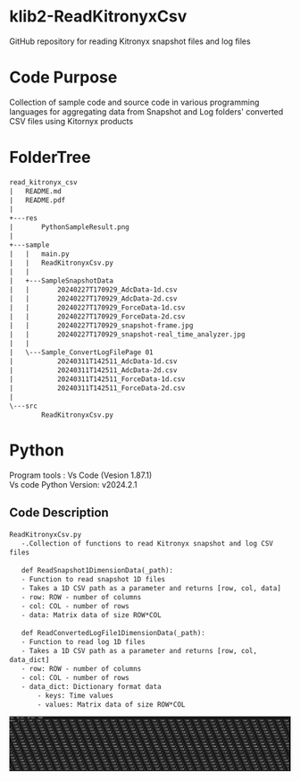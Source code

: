 # klib2-ReadKitronyxCsv
 GitHub repository for reading Kitronyx snapshot files and log files

# Code Purpose
Collection of sample code and source code in various programming languages for aggregating data from Snapshot and Log folders' converted CSV files using Kitornyx products


# FolderTree
```
read_kitronyx_csv
|   README.md
|   README.pdf
|
+---res
|       PythonSampleResult.png
|
+---sample
|   |   main.py
|   |   ReadKitronyxCsv.py
|   |
|   +---SampleSnapshotData
|   |       20240227T170929_AdcData-1d.csv
|   |       20240227T170929_AdcData-2d.csv
|   |       20240227T170929_ForceData-1d.csv
|   |       20240227T170929_ForceData-2d.csv
|   |       20240227T170929_snapshot-frame.jpg
|   |       20240227T170929_snapshot-real_time_analyzer.jpg
|   |
|   \---Sample_ConvertLogFilePage 01
|           20240311T142511_AdcData-1d.csv
|           20240311T142511_AdcData-2d.csv
|           20240311T142511_ForceData-1d.csv
|           20240311T142511_ForceData-2d.csv
|
\---src
        ReadKitronyxCsv.py
```
# Python
Program tools : Vs Code (Vesion 1.87.1)  
Vs code Python Version: v2024.2.1  
 ## Code Description
 ```
ReadKitronyxCsv.py
    -.Collection of functions to read Kitronyx snapshot and log CSV files
      
    def ReadSnapshot1DimensionData(_path):
    - Function to read snapshot 1D files
    - Takes a 1D CSV path as a parameter and returns [row, col, data]
    - row: ROW - number of columns
    - col: COL - number of rows
    - data: Matrix data of size ROW*COL

    def ReadConvertedLogFile1DimensionData(_path):
    - Function to read log 1D files
    - Takes a 1D CSV path as a parameter and returns [row, col, data_dict]
    - row: ROW - number of columns
    - col: COL - number of rows
    - data_dict: Dictionary format data
        - keys: Time values
        - values: Matrix data of size ROW*COL

```

![sample code image](res/PythonSampleResult.png)
